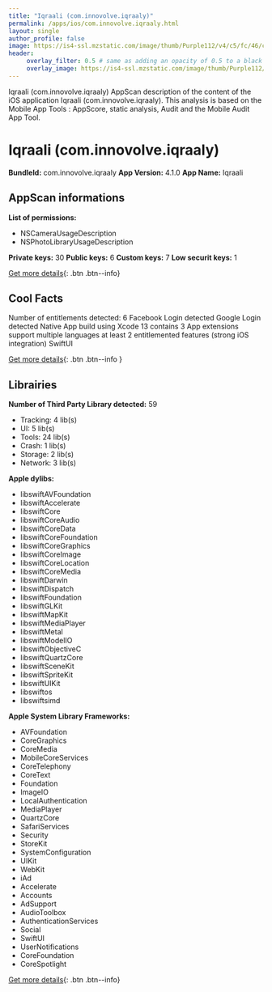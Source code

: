 ```yaml
---
title: "Iqraali (com.innovolve.iqraaly)"
permalink: /apps/ios/com.innovolve.iqraaly.html
layout: single
author_profile: false
image: https://is4-ssl.mzstatic.com/image/thumb/Purple112/v4/c5/fc/46/c5fc465f-3e58-4e11-f702-16a123c21d91/AppIcon-0-0-1x_U007emarketing-0-0-0-6-0-0-sRGB-0-0-0-GLES2_U002c0-512MB-85-220-0-0.png/512x512bb.jpg
header: 
     overlay_filter: 0.5 # same as adding an opacity of 0.5 to a black background
     overlay_image: https://is4-ssl.mzstatic.com/image/thumb/Purple112/v4/c5/fc/46/c5fc465f-3e58-4e11-f702-16a123c21d91/AppIcon-0-0-1x_U007emarketing-0-0-0-6-0-0-sRGB-0-0-0-GLES2_U002c0-512MB-85-220-0-0.png/512x512bb.jpg
---
```

Iqraali (com.innovolve.iqraaly) AppScan description of the content of the iOS application Iqraali (com.innovolve.iqraaly). This analysis is based on the Mobile App Tools : AppScore, static analysis, Audit and the Mobile Audit App Tool.

# Iqraali (com.innovolve.iqraaly)

**BundleId:** com.innovolve.iqraaly
**App Version:** 4.1.0
**App Name:** Iqraali


## AppScan informations 

**List of permissions:** 
- NSCameraUsageDescription
- NSPhotoLibraryUsageDescription
  
  
**Private keys:** 30
**Public keys:** 6
**Custom keys:** 7
**Low securit keys:** 1
  
[Get more details](/pricing.html){: .btn .btn--info}

## Cool Facts

Number of entitlements detected: 6
Facebook Login detected
Google Login detected
Native App
build using Xcode 13
contains 3 App extensions
support multiple languages
at least 2 entitlemented features (strong iOS integration)
SwiftUI
  
[Get more details](/pricing.html){: .btn .btn--info }

## Librairies 
**Number of Third Party Library detected:** 59
- Tracking: 4 lib(s)
- UI: 5 lib(s)
- Tools: 24 lib(s)
- Crash: 1 lib(s)
- Storage: 2 lib(s)
- Network: 3 lib(s)


**Apple dylibs:**
- libswiftAVFoundation
- libswiftAccelerate
- libswiftCore
- libswiftCoreAudio
- libswiftCoreData
- libswiftCoreFoundation
- libswiftCoreGraphics
- libswiftCoreImage
- libswiftCoreLocation
- libswiftCoreMedia
- libswiftDarwin
- libswiftDispatch
- libswiftFoundation
- libswiftGLKit
- libswiftMapKit
- libswiftMediaPlayer
- libswiftMetal
- libswiftModelIO
- libswiftObjectiveC
- libswiftQuartzCore
- libswiftSceneKit
- libswiftSpriteKit
- libswiftUIKit
- libswiftos
- libswiftsimd


**Apple System Library Frameworks:**
- AVFoundation
- CoreGraphics
- CoreMedia
- MobileCoreServices
- CoreTelephony
- CoreText
- Foundation
- ImageIO
- LocalAuthentication
- MediaPlayer
- QuartzCore
- SafariServices
- Security
- StoreKit
- SystemConfiguration
- UIKit
- WebKit
- iAd
- Accelerate
- Accounts
- AdSupport
- AudioToolbox
- AuthenticationServices
- Social
- SwiftUI
- UserNotifications
- CoreFoundation
- CoreSpotlight


  
[Get more details](/pricing.html){: .btn .btn--info}

